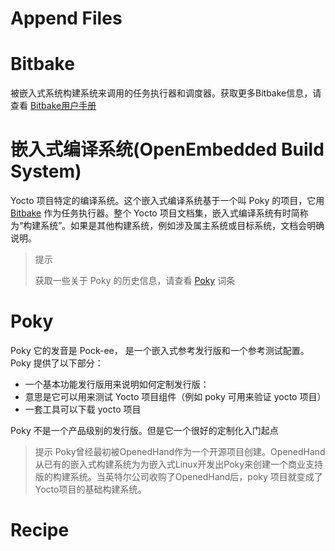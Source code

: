 # Append Files

# Bitbake
被嵌入式系统构建系统来调用的任务执行器和调度器。获取更多Bitbake信息，请查看 [Bitbake用户手册](2)

# 嵌入式编译系统(OpenEmbedded Build System)
Yocto 项目特定的编译系统。这个嵌入式编译系统基于一个叫 Poky 的项目，它用 [Bitbake](#Bitbake) 作为任务执行器。整个 Yocto 项目文档集，嵌入式编译系统有时简称为“构建系统”。如果是其他构建系统，例如涉及属主系统或目标系统，文档会明确说明。

>
>提示
>
> 获取一些关于 Poky 的历史信息，请查看 [Poky](#Poky) 词条

# Poky
Poky 它的发音是 Pock-ee， 是一个嵌入式参考发行版和一个参考测试配置。Poky 提供了以下部分：
* 一个基本功能发行版用来说明如何定制发行版：
* 意思是它可以用来测试 Yocto 项目组件（例如 poky 可用来验证 yocto 项目）
* 一套工具可以下载 yocto 项目

Poky 不是一个产品级别的发行版。但是它一个很好的定制化入门起点

>
>提示
>Poky曾经最初被OpenedHand作为一个开源项目创建。OpenedHand从已有的嵌入式构建系统为为嵌入式Linux开发出Poky来创建一个商业支持版的构建系统。当英特尔公司收购了OpenedHand后，poky 项目就变成了Yocto项目的基础构建系统。
# Recipe
[1]: https://docs.yoctoproject.org/dev-manual/common-tasks.html#appending-other-layers-metadata-with-your-layer
[2]: https://docs.yoctoproject.org/bitbake/index.html
